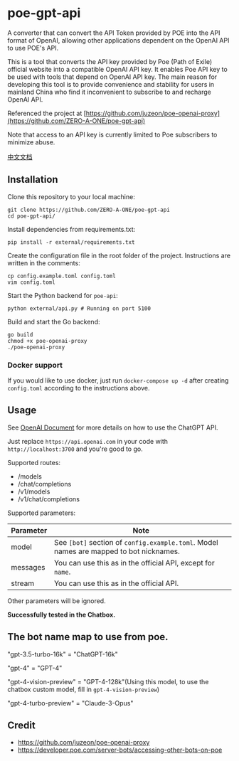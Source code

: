 # poe-gpt-api
A converter that can convert the API Token provided by POE into the API format of OpenAI, allowing other applications dependent on the OpenAI API to use POE's API.

This is a tool that converts the API key provided by Poe (Path of Exile) official website into a compatible OpenAI API key. It enables Poe API key to be used with tools that depend on OpenAI API key. The main reason for developing this tool is to provide convenience and stability for users in mainland China who find it inconvenient to subscribe to and recharge OpenAI API. 

Referenced the project at [https://github.com/juzeon/poe-openai-proxy](https://github.com/ZERO-A-ONE/poe-gpt-api)

Note that access to an API key is currently limited to Poe subscribers to minimize abuse.

[中文文档](https://github.com/formzs/poe-gpt-api/blob/master/README_zh.md)

## Installation

Clone this repository to your local machine:

```
git clone https://github.com/ZERO-A-ONE/poe-gpt-api
cd poe-gpt-api/
```

Install dependencies from requirements.txt:

```
pip install -r external/requirements.txt
```

Create the configuration file in the root folder of the project. Instructions are written in the comments:

```
cp config.example.toml config.toml
vim config.toml
```

Start the Python backend for `poe-api`:

```
python external/api.py # Running on port 5100
```

Build and start the Go backend:

```
go build
chmod +x poe-openai-proxy
./poe-openai-proxy
```

### Docker support

If you would like to use docker, just run `docker-compose up -d` after creating `config.toml` according to the instructions above.

## Usage

See [OpenAI Document](https://platform.openai.com/docs/api-reference/chat/create) for more details on how to use the ChatGPT API.

Just replace `https://api.openai.com` in your code with `http://localhost:3700` and you're good to go.

Supported routes:

- /models
- /chat/completions
- /v1/models
- /v1/chat/completions

Supported parameters:

| Parameter | Note                                                         |
| --------- | ------------------------------------------------------------ |
| model     | See `[bot]` section of `config.example.toml`. Model names are mapped to bot nicknames. |
| messages  | You can use this as in the official API, except for `name`.  |
| stream    | You can use this as in the official API.                     |

Other parameters will be ignored.

**Successfully tested in the Chatbox.**

## The bot name map to use from poe.
"gpt-3.5-turbo-16k" = "ChatGPT-16k"

"gpt-4" = "GPT-4"

"gpt-4-vision-preview" = "GPT-4-128k"(Using this model, to use the chatbox custom model, fill in `gpt-4-vision-preview`)

"gpt-4-turbo-preview" = "Claude-3-Opus"

## Credit

- https://github.com/juzeon/poe-openai-proxy
- https://developer.poe.com/server-bots/accessing-other-bots-on-poe




